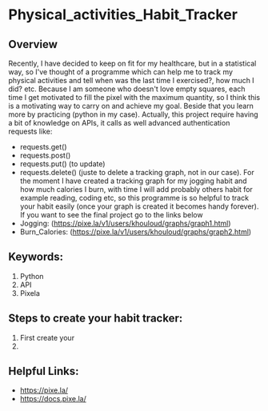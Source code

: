# Physical_activities_Habit_Tracker
## Overview
Recently, I have decided to keep on fit for my healthcare, but in a statistical way, so I've thought of a programme which can help me to track my physical activities and tell when was the last time I exercised?, how much I did? etc. Because I am someone who doesn't love empty squares, each time I get motivated to fill the pixel with the maximum quantity, so I think this is a motivating way to carry on and achieve my goal.                                                                                   Beside that you learn more by practicing (python in my case). Actually, this project require having a bit of knowledge on APIs, it calls as well advanced authentication requests like: 
- requests.get()                        
- requests.post()                                              
- requests.put() (to update)
- requests.delete() (juste to delete a tracking graph, not in our case).
For the moment I have created a tracking graph for my jogging habit and how much calories I burn, with time I will add probably others habit for example reading, coding etc, so this programme is so helpful to track your habit easily (once your graph is created it becomes handy forever).
If you want to see the final project go to the links below
- Jogging: (https://pixe.la/v1/users/khouloud/graphs/graph1.html)
- Burn_Calories: (https://pixe.la/v1/users/khouloud/graphs/graph2.html)
## Keywords:
1. Python
2. API
3. Pixela
## Steps to create your habit tracker:
1. First create your 
2. 


## Helpful Links:
- https://pixe.la/
- https://docs.pixe.la/

